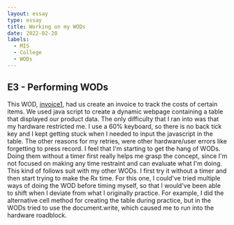 ```yaml
---
layout: essay
type: essay
title: Working on my WODs
date: 2022-02-20
labels:
  - MIS
  - College
  - WODs
---
```

<h2>E3 - Performing WODs</h2>
This WOD, <a href = "https://dport96.github.io/ITM352/morea/060.expressions-operators/experience-invoice1.html">invoice1</a>, had us create an invoice to track the costs of certain items. We used java script to create a dynamic webpage containing a table that displayed our product data. The only difficulty that I ran into was that my hardware restricted me. I use a 60% keyboard, so there is no back tick key and I kept getting stuck when I needed to input the javascript in the table. The other reasons for my retries, were other hardware/user errors like forgetting to press record. I feel that I'm starting to get the hang of WODs. Doing them without a timer first really helps me grasp the concept, since I'm not focused on making any time restraint and can evaluate what I'm doing. This kind of follows suit with my other WODs. I first try it without a timer and then start trying to make the Rx time. For this one, I could've tried multiple ways of doing the WOD before timing myself, so that I would've been able to shift when I deviate from what I originally practice. For example, I did the alternative cell method for creating the table during practice, but in the WODs tried to use the document.write, which caused me to run into the hardware roadblock.